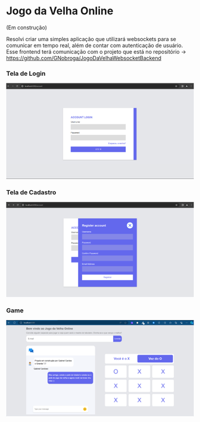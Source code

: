 # Jogo da Velha Online

(Em construção)

Resolvi criar uma simples aplicação que utilizará websockets para se comunicar em tempo real, além de contar com autenticação de usuário. Esse frontend terá comunicação com o projeto que está no repositório -> https://github.com/GNobroga/JogoDaVelhaWebsocketBackend

### Tela de Login

![Alt text](/src/assets/images/image-1.png)


### Tela de Cadastro

![Alt text](/src/assets/images/image-2.png)

### Game

![Alt text](/src/assets/images/image.png)
